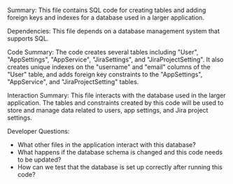 Summary:
This file contains SQL code for creating tables and adding foreign keys and indexes for a database used in a larger application.

Dependencies:
This file depends on a database management system that supports SQL.

Code Summary:
The code creates several tables including "User", "AppSettings", "AppService", "JiraSettings", and "JiraProjectSetting". It also creates unique indexes on the "username" and "email" columns of the "User" table, and adds foreign key constraints to the "AppSettings", "AppService", and "JiraProjectSetting" tables.

Interaction Summary:
This file interacts with the database used in the larger application. The tables and constraints created by this code will be used to store and manage data related to users, app settings, and Jira project settings.

Developer Questions:
- What other files in the application interact with this database?
- What happens if the database schema is changed and this code needs to be updated?
- How can we test that the database is set up correctly after running this code?